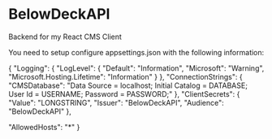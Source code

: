 # BelowDeckAPI
Backend for my React CMS Client 

You need to setup configure appsettings.json with the following information: 

{
  "Logging": {
    "LogLevel": {
      "Default": "Information",
      "Microsoft": "Warning",
      "Microsoft.Hosting.Lifetime": "Information"
    }
  },
  "ConnectionStrings": {
    "CMSDatabase": "Data Source = localhost; Initial Catalog = DATABASE; User Id = USERNAME; Password = PASSWORD;"
  },
  "ClientSecrets": {
    "Value": "LONGSTRING",
    "Issuer": "BelowDeckAPI",
    "Audience": "BelowDeckAPI"
  },

  "AllowedHosts": "*"
}

